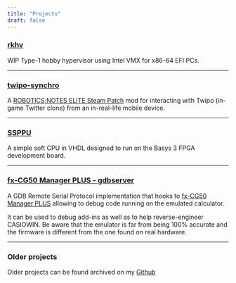 ```yaml
---
title: "Projects"
draft: false
---
```


### [rkhv](https://github.com/redoste/rkhv)

WIP Type-1 hobby hypervisor using Intel VMX for x86-64 EFI PCs.

---

### [twipo-synchro](https://github.com/redoste/twipo-synchro)

A [ROBOTICS;NOTES ELITE Steam Patch](https://sonome.dareno.me/projects/rne-steam.html)
mod for interacting with Twipo (in-game Twitter clone) from an in-real-life mobile device.

---

### [SSPPU](https://github.com/redoste/ssppu)

A simple soft CPU in VHDL designed to run on the Basys 3 FPGA development board.

---

### [fx-CG50 Manager PLUS - gdbserver](https://github.com/redoste/fx-CG50_Manager_PLUS-gdbserver)

A GDB Remote Serial Protocol implementation that hooks to
[fx-CG50 Manager PLUS](https://edu.casio.com/products/classroom/fxcgm_plus/)
allowing to debug code running on the emulated calculator.

It can be used to debug add-ins as well as to help reverse-engineer CASIOWIN.
Be aware that the emulator is far from being 100% accurate and the firmware is
different from the one found on real hardware.

---

### Older projects

Older projects can be found archived on my [Github](https://github.com/redoste?tab=repositories)
